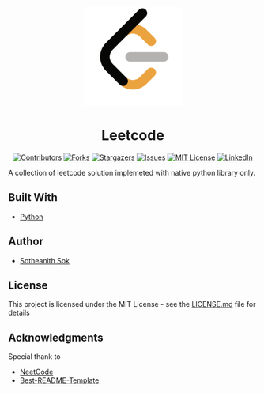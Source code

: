 <!-- Readme Start here -->

<!-- Load logo from readme/logo.jpg -->
<div align="center">
  <img src="readme/logo.jpg" width="200" alt="animated" />
</div>


<!-- Title -->
<h1 align="center" style="border: none">
Leetcode
</h1>


<!-- Shield IO - very nice icons -->
<div align="center">

[![Contributors][contributors_shield]][contributors_url]
[![Forks][forks_shield]][forks_url]
[![Stargazers][stars_shield]][stars_url]
[![Issues][issues_shield]][issues_url]
[![MIT License][license_shield]][license_url]
[![LinkedIn][linkedin_shield]][linkedin_url]

</div>


<!-- Description -->
A collection of leetcode solution implemeted with native python library only.

<!-- Include your major tools and frameworks -->
## Built With
- [Python][Python]


<!-- Authors information -->
## Author
- [Sotheanith Sok][github]


<!-- License -->
## License
This project is licensed under the MIT License - see the [LICENSE.md][license_url] file for details


<!-- Shoutout to other projects, plugin, or minor tools -->
## Acknowledgments
Special thank to
- [NeetCode][NeetCode]
- [Best-README-Template][Best-README-Template]


<!-- References -->
<!-- Shield Icons-->
[contributors_shield]: https://img.shields.io/github/contributors/sotheanith-sok/Leetcode.svg?style=for-the-badge
[forks_shield]: https://img.shields.io/github/forks/sotheanith-sok/Leetcode.svg?style=for-the-badge
[stars_shield]: https://img.shields.io/github/stars/sotheanith-sok/Leetcode.svg?style=for-the-badge
[issues_shield]: https://img.shields.io/github/issues/sotheanith-sok/Leetcode.svg?style=for-the-badge
[license_shield]: https://img.shields.io/github/license/sotheanith-sok/Leetcode.svg?style=for-the-badge
[linkedin_shield]: https://img.shields.io/badge/-LinkedIn-black.svg?style=for-the-badge&logo=linkedin&colorB=555

<!-- Shield URLs -->
[contributors_url]: https://github.com/sotheanith-sok/Leetcode/graphs/contributors
[forks_url]: https://github.com/sotheanith-sok/Leetcode/network/members
[stars_url]: https://github.com/sotheanith-sok/Leetcode/stargazers
[issues_url]: https://github.com/sotheanith-sok/Leetcode/issues
[license_url]: https://github.com/sotheanith-sok/Leetcode/blob/master/LICENSE
[linkedin_url]: https://www.linkedin.com/in/sotheanith-sok-969ab0b3/

<!-- Other URLs -->
[github]: https://github.com/sotheanith-sok
[course]: http://catalog.csulb.edu/preview_course_nopop.php?catoid=5&coid=40849
[Best-README-Template]: https://github.com/othneildrew/Best-README-Template
[Python]: https://www.python.org/
[NeetCode]: https://www.youtube.com/c/NeetCode/


